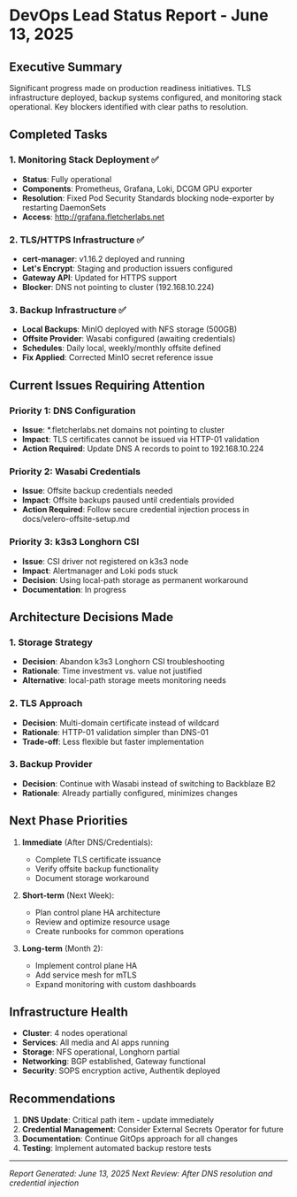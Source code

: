 # DevOps Lead Status Report - June 13, 2025

## Executive Summary
Significant progress made on production readiness initiatives. TLS infrastructure deployed, backup systems configured, and monitoring stack operational. Key blockers identified with clear paths to resolution.

## Completed Tasks

### 1. Monitoring Stack Deployment ✅
- **Status**: Fully operational
- **Components**: Prometheus, Grafana, Loki, DCGM GPU exporter
- **Resolution**: Fixed Pod Security Standards blocking node-exporter by restarting DaemonSets
- **Access**: http://grafana.fletcherlabs.net

### 2. TLS/HTTPS Infrastructure ✅
- **cert-manager**: v1.16.2 deployed and running
- **Let's Encrypt**: Staging and production issuers configured
- **Gateway API**: Updated for HTTPS support
- **Blocker**: DNS not pointing to cluster (192.168.10.224)

### 3. Backup Infrastructure ✅
- **Local Backups**: MinIO deployed with NFS storage (500GB)
- **Offsite Provider**: Wasabi configured (awaiting credentials)
- **Schedules**: Daily local, weekly/monthly offsite defined
- **Fix Applied**: Corrected MinIO secret reference issue

## Current Issues Requiring Attention

### Priority 1: DNS Configuration
- **Issue**: *.fletcherlabs.net domains not pointing to cluster
- **Impact**: TLS certificates cannot be issued via HTTP-01 validation
- **Action Required**: Update DNS A records to point to 192.168.10.224

### Priority 2: Wasabi Credentials
- **Issue**: Offsite backup credentials needed
- **Impact**: Offsite backups paused until credentials provided
- **Action Required**: Follow secure credential injection process in docs/velero-offsite-setup.md

### Priority 3: k3s3 Longhorn CSI
- **Issue**: CSI driver not registered on k3s3 node
- **Impact**: Alertmanager and Loki pods stuck
- **Decision**: Using local-path storage as permanent workaround
- **Documentation**: In progress

## Architecture Decisions Made

### 1. Storage Strategy
- **Decision**: Abandon k3s3 Longhorn CSI troubleshooting
- **Rationale**: Time investment vs. value not justified
- **Alternative**: local-path storage meets monitoring needs

### 2. TLS Approach
- **Decision**: Multi-domain certificate instead of wildcard
- **Rationale**: HTTP-01 validation simpler than DNS-01
- **Trade-off**: Less flexible but faster implementation

### 3. Backup Provider
- **Decision**: Continue with Wasabi instead of switching to Backblaze B2
- **Rationale**: Already partially configured, minimizes changes

## Next Phase Priorities

1. **Immediate** (After DNS/Credentials):
   - Complete TLS certificate issuance
   - Verify offsite backup functionality
   - Document storage workaround

2. **Short-term** (Next Week):
   - Plan control plane HA architecture
   - Review and optimize resource usage
   - Create runbooks for common operations

3. **Long-term** (Month 2):
   - Implement control plane HA
   - Add service mesh for mTLS
   - Expand monitoring with custom dashboards

## Infrastructure Health

- **Cluster**: 4 nodes operational
- **Services**: All media and AI apps running
- **Storage**: NFS operational, Longhorn partial
- **Networking**: BGP established, Gateway functional
- **Security**: SOPS encryption active, Authentik deployed

## Recommendations

1. **DNS Update**: Critical path item - update immediately
2. **Credential Management**: Consider External Secrets Operator for future
3. **Documentation**: Continue GitOps approach for all changes
4. **Testing**: Implement automated backup restore tests

---
*Report Generated: June 13, 2025*
*Next Review: After DNS resolution and credential injection*